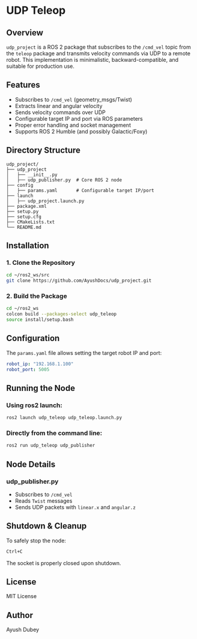 # UDP Teleop

## Overview
`udp_project` is a ROS 2 package that subscribes to the `/cmd_vel` topic from the `teleop` package and transmits velocity commands via UDP to a remote robot. This implementation is minimalistic, backward-compatible, and suitable for production use.

## Features
- Subscribes to `/cmd_vel` (geometry_msgs/Twist)
- Extracts linear and angular velocity
- Sends velocity commands over UDP
- Configurable target IP and port via ROS parameters
- Proper error handling and socket management
- Supports ROS 2 Humble (and possibly Galactic/Foxy)

## Directory Structure
```
udp_project/
├── udp_project
│   ├── __init__.py
│   ├── udp_publisher.py  # Core ROS 2 node
├── config
│   ├── params.yaml       # Configurable target IP/port
├── launch
│   ├── udp_project.launch.py
├── package.xml
├── setup.py
├── setup.cfg
├── CMakeLists.txt
└── README.md
```

## Installation
### 1. Clone the Repository
```sh
cd ~/ros2_ws/src
git clone https://github.com/AyushDocs/udp_project.git
```

### 2. Build the Package
```sh
cd ~/ros2_ws
colcon build --packages-select udp_teleop
source install/setup.bash
```

## Configuration
The `params.yaml` file allows setting the target robot IP and port:
```yaml
robot_ip: "192.168.1.100"
robot_port: 5005
```

## Running the Node
### Using ros2 launch:
```sh
ros2 launch udp_teleop udp_teleop.launch.py
```

### Directly from the command line:
```sh
ros2 run udp_teleop udp_publisher
```

## Node Details
### **udp_publisher.py**
- Subscribes to `/cmd_vel`
- Reads `Twist` messages
- Sends UDP packets with `linear.x` and `angular.z`

## Shutdown & Cleanup
To safely stop the node:
```sh
Ctrl+C
```
The socket is properly closed upon shutdown.

## License
MIT License

## Author
Ayush Dubey

